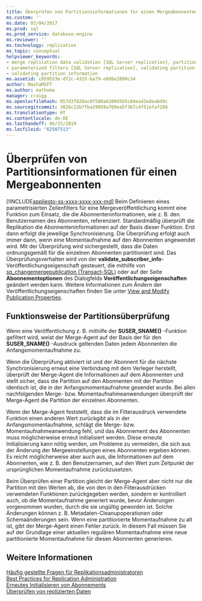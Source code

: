 ```yaml
---
title: Überprüfen von Partitionsinformationen für einen Mergeabonnenten | Microsoft-Dokumentation
ms.custom: ''
ms.date: 03/04/2017
ms.prod: sql
ms.prod_service: database-engine
ms.reviewer: ''
ms.technology: replication
ms.topic: conceptual
helpviewer_keywords:
- merge replication data validation [SQL Server replication], partitions
- parameterized filters [SQL Server replication], validating partition information
- validating partition information
ms.assetid: c059553e-df2c-4333-ba79-e8d6e2890c34
author: MashaMSFT
ms.author: mathoma
manager: craigg
ms.openlocfilehash: 057d3f820ac0f580a6109d5b5c04ea43e8eabd9c
ms.sourcegitcommit: 3026c22b7fba19059a769ea5f367c4f51efaf286
ms.translationtype: HT
ms.contentlocale: de-DE
ms.lasthandoff: 06/15/2019
ms.locfileid: "62507513"
---
```

# <a name="validate-partition-information-for-a-merge-subscriber"></a>Überprüfen von Partitionsinformationen für einen Mergeabonnenten
[!INCLUDE[appliesto-ss-xxxx-xxxx-xxx-md](../../includes/appliesto-ss-xxxx-xxxx-xxx-md.md)]
  Beim Definieren eines parametrisierten Zeilenfilters für eine Mergeveröffentlichung kommt eine Funktion zum Einsatz, die die Abonnenteninformationen, wie z. B. den Benutzernamen des Abonnenten, referenziert. Standardmäßig überprüft die Replikation die Abonnenteninformationen auf der Basis dieser Funktion. Erst dann erfolgt die jeweilige Synchronisierung. Die Überprüfung erfolgt auch immer dann, wenn eine Momentaufnahme auf den Abonnenten angewendet wird. Mit der Überprüfung wird sichergestellt, dass die Daten ordnungsgemäß für die einzelnen Abonnenten partitioniert sind. Das Überprüfungsverhalten wird von der **validate_subscriber_info**-Veröffentlichungseigenschaft gesteuert, die mithilfe von [sp_changemergepublication &#40;Transact-SQL&#41;](../../relational-databases/system-stored-procedures/sp-changemergepublication-transact-sql.md) oder auf der Seite **Abonnementoptionen** des Dialogfelds **Veröffentlichungseigenschaften** geändert werden kann. Weitere Informationen zum Ändern der Veröffentlichungseigenschaften finden Sie unter [View and Modify Publication Properties](../../relational-databases/replication/publish/view-and-modify-publication-properties.md).  
  
## <a name="how-partition-validation-works"></a>Funktionsweise der Partitionsüberprüfung  
 Wenn eine Veröffentlichung z. B. mithilfe der **SUSER_SNAME()** -Funktion gefiltert wird, weist der Merge-Agent auf der Basis der für den **SUSER_SNAME()** -Ausdruck geltenden Daten jedem Abonnenten die Anfangsmomentaufnahme zu.  
  
 Wenn die Überprüfung aktiviert ist und der Abonnent für die nächste Synchronisierung erneut eine Verbindung mit dem Verleger herstellt, überprüft der Merge-Agent die Informationen auf dem Abonnenten und stellt sicher, dass die Partition auf den Abonnenten mit der Partition identisch ist, die in der Anfangsmomentaufnahme gesendet wurde. Bei allen nachfolgenden Merge- bzw. Momentaufnahmeanwendungen überprüft der Merge-Agent die Partition der einzelnen Abonnenten.  
  
 Wenn der Merge-Agent feststellt, dass die im Filterausdruck verwendete Funktion einen anderen Wert zurückgibt als in der Anfangsmomentaufnahme, schlägt die Merge- bzw. Momentaufnahmeanwendung fehl, und das Abonnement des Abonnenten muss möglicherweise erneut initialisiert werden. Diese erneute Initialisierung kann nötig werden, um Probleme zu vermeiden, die sich aus der Änderung der Mergeeinstellungen eines Abonnenten ergeben können. Es reicht möglicherweise aber auch aus, die Informationen auf dem Abonnenten, wie z. B. den Benutzernamen, auf den Wert zum Zeitpunkt der ursprünglichen Momentaufnahme zurückzusetzen.  
  
 Beim Überprüfen einer Partition gleicht der Merge-Agent aber nicht nur die Partition mit den Werten ab, die von den in den Filterausdrücken verwendeten Funktionen zurückgegeben werden, sondern er kontrolliert auch, ob die Momentaufnahme generiert wurde, bevor Änderungen vorgenommen wurden, durch die sie ungültig geworden ist. Solche Änderungen können z. B. Metadaten-Cleanupoperationen oder Schemaänderungen sein. Wenn eine partitionierte Momentaufnahme zu alt ist, gibt der Merge-Agent einen Fehler zurück. In diesem Fall müssen Sie auf der Grundlage einer aktuellen regulären Momentaufnahme eine neue partitionierte Momentaufnahme für diesen Abonnenten generieren.  
  
## <a name="see-also"></a>Weitere Informationen  
 [Häufig gestellte Fragen für Replikationsadministratoren](../../relational-databases/replication/administration/frequently-asked-questions-for-replication-administrators.md)   
 [Best Practices for Replication Administration](../../relational-databases/replication/administration/best-practices-for-replication-administration.md)   
 [Erneutes Initialisieren von Abonnements](../../relational-databases/replication/reinitialize-subscriptions.md)   
 [Überprüfen von replizierten Daten](../../relational-databases/replication/validate-data-at-the-subscriber.md)  
  
  
